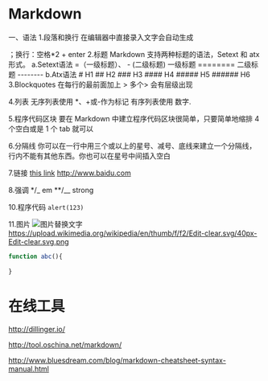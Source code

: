 # Markdown 
一、语法
1.段落和换行
在编辑器中直接录入文字会自动生成<p>；换行：空格*2 + enter
2.标题
Markdown 支持两种标题的语法，Setext 和 atx 形式。
a.Setext语法  =（一级标题）、 - (二级标题)
		一级标题
		========
		二级标题
		--------
b.Atx语法
		# H1 
		## H2
		### H3
		#### H4
		##### H5
		###### H6
3.Blockquotes
在每行的最前面加上 >
多个> 会有层级出现

4.列表
无序列表使用 *、+或-作为标记
有序列表使用 数字. 

5.程序代码区块
要在 Markdown 中建立程序代码区块很简单，只要简单地缩排 4 个空白或是 1 个 tab 就可以

6.分隔线
你可以在一行中用三个或以上的星号、减号、底线来建立一个分隔线，行内不能有其他东西。你也可以在星号中间插入空白

7.链接
[this link](www.baidu.com "百度")
<http://www.baidu.com>

8.强调
*/_ em
**/__ strong

10.程序代码
`alert(123)`

11.图片
![图片替换文字](www.baidu.com/abc.png "百度图片")
https://upload.wikimedia.org/wikipedia/en/thumb/f/f2/Edit-clear.svg/40px-Edit-clear.svg.png

```javascript
function abc(){
	
}
```


# 在线工具  

http://dillinger.io/  

http://tool.oschina.net/markdown/  

http://www.bluesdream.com/blog/markdown-cheatsheet-syntax-manual.html

